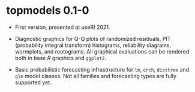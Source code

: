 # topmodels 0.1-0

* First version, presented at useR! 2021.

* Diagnostic graphics for Q-Q plots of randomized residuals, PIT (probability integral transform) histograms, reliability diagrams, wormplots, and rootograms. All graphical evaluations can be rendered both in base *R* graphics and `ggplot2`.

* Basic probabilistic forecasting infrastructure for `lm`, `crch`, `disttree` and `glm` model classes. Not all families and forecasting types are fully supported yet.

